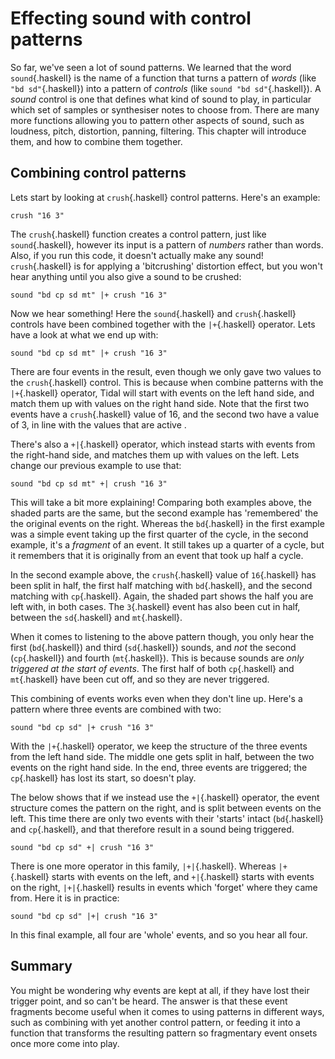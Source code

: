 # Effecting sound with control patterns

So far, we've seen a lot of sound patterns. We learned that the word
`sound`{.haskell} is the name of a function that turns a pattern of
_words_ (like `"bd sd"`{.haskell}) into a pattern of _controls_ (like
`sound "bd sd"`{.haskell}). A _sound_ control is one that defines what
kind of sound to play, in particular which set of samples or
synthesiser notes to choose from. There are many more functions
allowing you to pattern other aspects of sound, such as loudness,
pitch, distortion, panning, filtering. This chapter will introduce
them, and how to combine them together.

## Combining control patterns

Lets start by looking at `crush`{.haskell} control patterns. Here's an
example:

```{.haskell render="audio" prefix="d1 $ "}
crush "16 3"
```

The `crush`{.haskell} function creates a control pattern, just like
`sound`{.haskell}, however its input is a pattern of _numbers_ rather
than words. Also, if you run this code, it doesn't actually make any
sound! `crush`{.haskell} is for applying a 'bitcrushing' distortion
effect, but you won't hear anything until you also give a sound to be
crushed:

```{.haskell render="audio" prefix="d1 $ "}
sound "bd cp sd mt" |+ crush "16 3"
```

Now we hear something! Here the `sound`{.haskell} and
`crush`{.haskell} controls have been combined together with the
`|+`{.haskell} operator. Lets have a look at what we end up with:

```{.haskell render="part" width=1500 preprocess="show <$>" prepend="d1 $ "}
sound "bd cp sd mt" |+ crush "16 3"
```

There are four events in the result, even though we only gave two
values to the `crush`{.haskell} control. This is because when combine
patterns with the `|+`{.haskell} operator, Tidal will start with
events on the left hand side, and match them up with values on the
right hand side. Note that the first two events have a
`crush`{.haskell} value of 16, and the second two have a value of 3, in line with the values that are active .

There's also a `+|`{.haskell} operator, which instead starts with
events from the right-hand side, and matches them up with values on
the left. Lets change our previous example to use that:

```{.haskell render="part" width=1500 preprocess="show <$> " prepend="d1 $ "}
sound "bd cp sd mt" +| crush "16 3"
```

This will take a bit more explaining! Comparing both examples above,
the shaded parts are the same, but the second example has 'remembered'
the the original events on the right. Whereas the `bd`{.haskell} in
the first example was a simple event taking up the first quarter of
the cycle, in the second example, it's a *fragment* of an event. It
still takes up a quarter of a cycle, but it remembers that it is
originally from an event that took up half a cycle.

In the second example above, the `crush`{.haskell} value of
`16`{.haskell} has been split in half, the first half matching with
`bd`{.haskell}, and the second matching with `cp`{.haskell}. Again,
the shaded part shows the half you are left with, in both cases. The
`3`{.haskell} event has also been cut in half, between the
`sd`{.haskell} and `mt`{.haskell}.

When it comes to listening to the above pattern though, you only hear
the first (`bd`{.haskell}) and third (`sd`{.haskell}) sounds, and
*not* the second (`cp`{.haskell}) and fourth (`mt`{.haskell}). This is
because sounds are *only triggered at the start of events*. The first
half of both `cp`{.haskell} and `mt`{.haskell} have been cut off, and
so they are never triggered.

This combining of events works even when they don't line up. Here's a
pattern where three events are combined with two:

```{.haskell render="part" width=1500 preprocess="show <$> " prepend="d1 $ "}
sound "bd cp sd" |+ crush "16 3"
```

With the `|+`{.haskell} operator, we keep the structure of the three
events from the left hand side. The middle one gets split in half,
between the two events on the right hand side. In the end, three
events are triggered; the `cp`{.haskell} has lost its start, so
doesn't play.

The below shows that if we instead use the `+|`{.haskell} operator,
the event structure comes the pattern on the right, and is split
between events on the left. This time there are only two events with
their 'starts' intact (`bd`{.haskell} and `cp`{.haskell}, and that
therefore result in a sound being triggered.

```{.haskell render="part" width=1500 preprocess="show <$> " prepend="d1 $ "}
sound "bd cp sd" +| crush "16 3"
```

There is one more operator in this family, `|+|`{.haskell}. Whereas
`|+`{.haskell} starts with events on the left, and `+|`{.haskell}
starts with events on the right, `|+|`{.haskell} results in events
which 'forget' where they came from. Here it is in practice:

```{.haskell render="part" width=1500 preprocess="show <$> " prepend="d1 $ "}
sound "bd cp sd" |+| crush "16 3"
```

In this final example, all four are 'whole' events, and so you hear
all four.

## Summary

You might be wondering why events are kept at all, if they have lost
their trigger point, and so can't be heard. The answer is that these
event fragments become useful when it comes to using patterns in
different ways, such as combining with yet another control pattern, or
feeding it into a function that transforms the resulting pattern so
fragmentary event onsets once more come into play.


